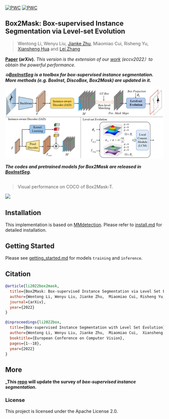 [![PWC](https://img.shields.io/endpoint.svg?url=https://paperswithcode.com/badge/box2mask-box-supervised-instance-segmentation/box-supervised-instance-segmentation-on-coco)](https://paperswithcode.com/sota/box-supervised-instance-segmentation-on-coco?p=box2mask-box-supervised-instance-segmentation)
 	[![PWC](https://img.shields.io/endpoint.svg?url=https://paperswithcode.com/badge/box2mask-box-supervised-instance-segmentation/box-supervised-instance-segmentation-on)](https://paperswithcode.com/sota/box-supervised-instance-segmentation-on?p=box2mask-box-supervised-instance-segmentation)

## Box2Mask: Box-supervised Instance Segmentation via Level-set Evolution 
> Wentong Li, Wenyu Liu, [Jianke Zhu](https://person.zju.edu.cn/jkzhu), Miaomiao Cui, Risheng Yu, [Xiansheng Hua](https://scholar.google.com.hk/citations?user=6G-l4o0AAAAJ&hl=zh-CN&oi=ao) and [Lei Zhang](https://www4.comp.polyu.edu.hk/~cslzhang/)

**[Paper](https://arxiv.org/pdf/2212.01579.pdf) (arXiv).** *_This version is the extension of our [work](https://link.springer.com/chapter/10.1007/978-3-031-19818-2_1) (eccv2022）to obtain the powerful performance._*

**_:boom:[BoxInstSeg](https://github.com/LiWentomng/BoxInstSeg) is a toolbox for box-supervised instance segmentation. More methods (e.g. BoxInst, DiscoBox, Box2Mask) are updated in it._**  

 <img src="./docs/box2mask.png" width="800px">

**_The codes and pretrained models for Box2Mask are released in [BoxInstSeg](https://github.com/LiWentomng/BoxInstSeg)._**

## 

 > Visual performance on COCO of Box2Mask-T.
 <img src="./docs/coco_vis.png" width="800px">

   

## Installation

This implementation is based on [MMdetection](https://github.com/open-mmlab/mmdetection).
Please refer to [install.md](./docs/install.md) for detailed installation.


## Getting Started 
Please see [getting_started.md](./docs/get_started.md) for models `training` and `inference`.


## Citation
```BibTeX
@article{li2022box2mask,
  title={Box2Mask: Box-supervised Instance Segmentation via Level Set Evolution},
  author={Wentong Li, Wenyu Liu, Jianke Zhu,  Miaomiao Cui, Risheng Yu, Xiansheng Hua and Lei Zhang},
  journal={arXiv},
  year={2022}
}
```

```BibTeX
@inproceedings{li2022box,
  title={Box-supervised Instance Segmentation with Level Set Evolution},
  author={Wentong Li, Wenyu Liu, Jianke Zhu,  Miaomiao Cui,  Xiansheng Hua and Lei Zhang},
  booktitle={European Conference on Computer Vision},
  pages={1--18},
  year={2022}
}
```

## More
**_This **[repo](https://github.com/LiWentomng/Box-supervised-instance-segmentation)** will update the **survey** of _box-supervised instance segmentation._**


### License

This project is licensed under the Apache License 2.0. 

